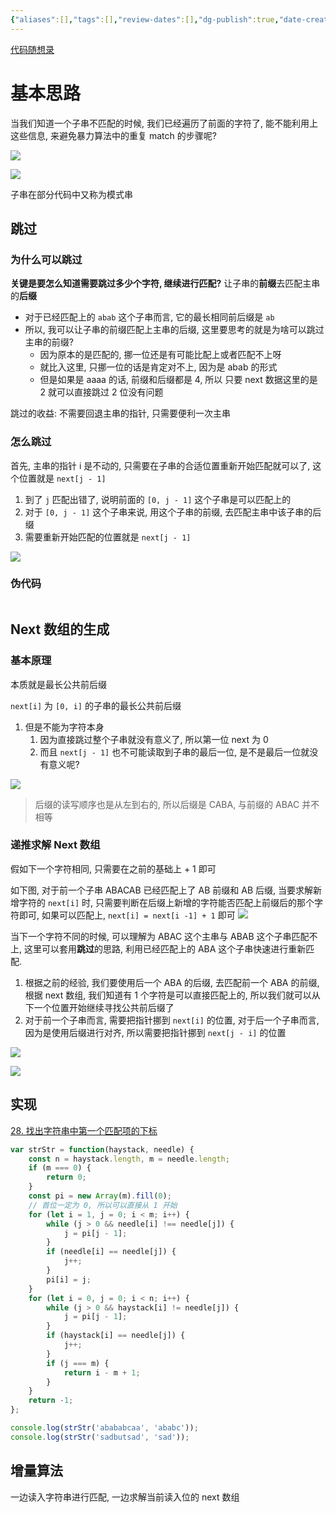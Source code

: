 ```yaml
---
{"aliases":[],"tags":[],"review-dates":[],"dg-publish":true,"date-created":"2023-05-18-Thu, 4:35:46 pm","date-modified":"2023-07-21-Fri, 5:01:04 pm","permalink":"/programming/basic/algorithm/kmp/","dgPassFrontmatter":true}
---
```



[代码随想录](https://programmercarl.com/0028.%E5%AE%9E%E7%8E%B0strStr.html#%E5%85%B6%E4%BB%96%E8%AF%AD%E8%A8%80%E7%89%88%E6%9C%AC)

# 基本思路

当我们知道一个子串不匹配的时候, 我们已经遍历了前面的字符了, 能不能利用上这些信息, 来避免暴力算法中的重复 match 的步骤呢?

![](/img/user/programming/basic/algorithm/kmp/image-20230518163809487.png)

![](/img/user/programming/basic/algorithm/kmp/image-20230518163820501.png)

子串在部分代码中又称为模式串

## 跳过

### 为什么可以跳过

**关键是要怎么知道需要跳过多少个字符, 继续进行匹配?** 让子串的**前缀**去匹配主串的**后缀**

+ 对于已经匹配上的 `abab` 这个子串而言, 它的最长相同前后缀是 `ab`
+ 所以, 我可以让子串的前缀匹配上主串的后缀, 这里要思考的就是为啥可以跳过主串的前缀?
	+ 因为原本的是匹配的, 挪一位还是有可能比配上或者匹配不上呀
	+ 就比入这里, 只挪一位的话是肯定对不上, 因为是 abab 的形式
	+ 但是如果是 aaaa 的话, 前缀和后缀都是 4, 所以 只要 next 数据这里的是 2 就可以直接跳过 2 位没有问题

跳过的收益: 不需要回退主串的指针, 只需要便利一次主串

### 怎么跳过

首先, 主串的指针 i 是不动的, 只需要在子串的合适位置重新开始匹配就可以了, 这个位置就是 `next[j - 1]`

1. 到了 `j` 匹配出错了, 说明前面的 `[0, j - 1]` 这个子串是可以匹配上的
2. 对于 `[0, j - 1]` 这个子串来说, 用这个子串的前缀, 去匹配主串中该子串的后缀
3. 需要重新开始匹配的位置就是 `next[j - 1]`

![](/img/user/programming/basic/algorithm/kmp/image-20230518193716649.png)

### 伪代码

```js

```

## Next 数组的生成

### 基本原理

本质就是最长公共前后缀

`next[i]` 为 `[0, i]` 的子串的最长公共前后缀

1. 但是不能为字符本身
	1. 因为直接跳过整个子串就没有意义了, 所以第一位 next 为 0
	2. 而且 `next[j - 1]` 也不可能读取到子串的最后一位, 是不是最后一位就没有意义呢?

![](/img/user/programming/basic/algorithm/kmp/image-20230518213101977.png)

> 后缀的读写顺序也是从左到右的, 所以后缀是 CABA, 与前缀的 ABAC 并不相等

### 递推求解 Next 数组

假如下一个字符相同, 只需要在之前的基础上 + 1 即可

如下图, 对于前一个子串 ABACAB 已经匹配上了 AB 前缀和 AB 后缀, 当要求解新增字符的 `next[i]` 时, 只需要判断在后缀上新增的字符能否匹配上前缀后的那个字符即可, 如果可以匹配上, `next[i] = next[i -1] + 1` 即可 ![](/img/user/programming/basic/algorithm/kmp/image-20230519143109111.png)

当下一个字符不同的时候, 可以理解为 ABAC 这个主串与 ABAB 这个子串匹配不上, 这里可以套用**跳过**的思路, 利用已经匹配上的 ABA 这个子串快速进行重新匹配.

1. 根据之前的经验, 我们要使用后一个 ABA 的后缀, 去匹配前一个 ABA 的前缀, 根据 next 数组, 我们知道有 1 个字符是可以直接匹配上的, 所以我们就可以从下一个位置开始继续寻找公共前后缀了
2. 对于前一个子串而言, 需要把指针挪到 `next[i]` 的位置, 对于后一个子串而言, 因为是使用后缀进行对齐, 所以需要把指针挪到 `next[j - i]` 的位置

![](/img/user/programming/basic/algorithm/kmp/image-20230519143524335.png)

![](/img/user/programming/basic/algorithm/kmp/image-20230519145333222.png)

## 实现

[28. 找出字符串中第一个匹配项的下标](https://leetcode.cn/problems/find-the-index-of-the-first-occurrence-in-a-string/)

```js
var strStr = function(haystack, needle) {
    const n = haystack.length, m = needle.length;
    if (m === 0) {
        return 0;
    }
    const pi = new Array(m).fill(0);
    // 首位一定为 0, 所以可以直接从 1 开始
    for (let i = 1, j = 0; i < m; i++) {
        while (j > 0 && needle[i] !== needle[j]) {
            j = pi[j - 1];
        }
        if (needle[i] == needle[j]) {
            j++;
        }
        pi[i] = j;
    }
    for (let i = 0, j = 0; i < n; i++) {
        while (j > 0 && haystack[i] != needle[j]) {
            j = pi[j - 1];
        }
        if (haystack[i] == needle[j]) {
            j++;
        }
        if (j === m) {
            return i - m + 1;
        }
    }
    return -1;
};

console.log(strStr('abababcaa', 'ababc'));
console.log(strStr('sadbutsad', 'sad'));
```

## 增量算法

一边读入字符串进行匹配, 一边求解当前读入位的 next 数组
